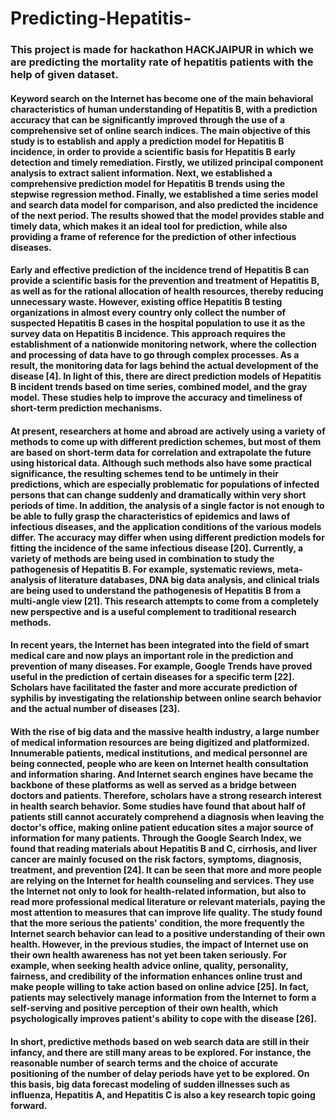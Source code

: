 # Predicting-Hepatitis-
### This project is made  for hackathon HACKJAIPUR in which we are predicting the mortality rate of hepatitis patients with the help of given dataset.

#### Keyword search on the Internet has become one of the main behavioral characteristics of human understanding of Hepatitis B, with a prediction accuracy that can be significantly improved through the use of a comprehensive set of online search indices. The main objective of this study is to establish and apply a prediction model for Hepatitis B incidence, in order to provide a scientific basis for Hepatitis B early detection and timely remediation. Firstly, we utilized principal component analysis to extract salient information. Next, we established a comprehensive prediction model for Hepatitis B trends using the stepwise regression method. Finally, we established a time series model and search data model for comparison, and also predicted the incidence of the next period. The results showed that the model provides stable and timely data, which makes it an ideal tool for prediction, while also providing a frame of reference for the prediction of other infectious diseases.

#### Early and effective prediction of the incidence trend of Hepatitis B can provide a scientific basis for the prevention and treatment of Hepatitis B, as well as for the rational allocation of health resources, thereby reducing unnecessary waste. However, existing office Hepatitis B testing organizations in almost every country only collect the number of suspected Hepatitis B cases in the hospital population to use it as the survey data on Hepatitis B incidence. This approach requires the establishment of a nationwide monitoring network, where the collection and processing of data have to go through complex processes. As a result, the monitoring data for lags behind the actual development of the disease [4]. In light of this, there are direct prediction models of Hepatitis B incident trends based on time series, combined model, and the gray model. These studies help to improve the accuracy and timeliness of short-term prediction mechanisms.

#### At present, researchers at home and abroad are actively using a variety of methods to come up with different prediction schemes, but most of them are based on short-term data for correlation and extrapolate the future using historical data. Although such methods also have some practical significance, the resulting schemes tend to be untimely in their predictions, which are especially problematic for populations of infected persons that can change suddenly and dramatically within very short periods of time. In addition, the analysis of a single factor is not enough to be able to fully grasp the characteristics of epidemics and laws of infectious diseases, and the application conditions of the various models differ. The accuracy may differ when using different prediction models for fitting the incidence of the same infectious disease [20]. Currently, a variety of methods are being used in combination to study the pathogenesis of Hepatitis B. For example, systematic reviews, meta-analysis of literature databases, DNA big data analysis, and clinical trials are being used to understand the pathogenesis of Hepatitis B from a multi-angle view [21]. This research attempts to come from a completely new perspective and is a useful complement to traditional research methods.

#### In recent years, the Internet has been integrated into the field of smart medical care and now plays an important role in the prediction and prevention of many diseases. For example, Google Trends have proved useful in the prediction of certain diseases for a specific term [22]. Scholars have facilitated the faster and more accurate prediction of syphilis by investigating the relationship between online search behavior and the actual number of diseases [23].

#### With the rise of big data and the massive health industry, a large number of medical information resources are being digitized and platformized. Innumerable patients, medical institutions, and medical personnel are being connected, people who are keen on Internet health consultation and information sharing. And Internet search engines have became the backbone of these platforms as well as served as a bridge between doctors and patients. Therefore, scholars have a strong research interest in health search behavior. Some studies have found that about half of patients still cannot accurately comprehend a diagnosis when leaving the doctor's office, making online patient education sites a major source of information for many patients. Through the Google Search Index, we found that reading materials about Hepatitis B and C, cirrhosis, and liver cancer are mainly focused on the risk factors, symptoms, diagnosis, treatment, and prevention [24]. It can be seen that more and more people are relying on the Internet for health counseling and services. They use the Internet not only to look for health-related information, but also to read more professional medical literature or relevant materials, paying the most attention to measures that can improve life quality. The study found that the more serious the patients' condition, the more frequently the Internet search behavior can lead to a positive understanding of their own health. However, in the previous studies, the impact of Internet use on their own health awareness has not yet been taken seriously. For example, when seeking health advice online, quality, personality, fairness, and credibility of the information enhances online trust and make people willing to take action based on online advice [25]. In fact, patients may selectively manage information from the Internet to form a self-serving and positive perception of their own health, which psychologically improves patient's ability to cope with the disease [26].

#### In short, predictive methods based on web search data are still in their infancy, and there are still many areas to be explored. For instance, the reasonable number of search terms and the choice of accurate positioning of the number of delay periods have yet to be explored. On this basis, big data forecast modeling of sudden illnesses such as influenza, Hepatitis A, and Hepatitis C is also a key research topic going forward.
